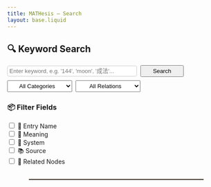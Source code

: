 ```yaml
---
title: MATHesis – Search
layout: base.liquid
---
```


<!-- 下面贴上你现有那段搜索 HTML -->

<div class="search-page">

<div class="filter-box" style="max-width: 1000px; margin-bottom: 2rem;">
  <h2>🔍 Keyword Search</h2>
  <div class="search-controls" style="display: flex; flex-wrap: wrap; gap: 0.5rem; align-items: center;">
    <input
      type="text"
      id="searchInput"
      placeholder="Enter keyword, e.g. '144', 'moon', '成法'..."
      style="flex: 1 1 400px; min-width: 200px; max-width: 300px; padding: 0.25rem; border: 1px solid #ccc; border-radius: 4px;"
    />
    <button
      id="searchBtn"
      type="button"
      style="width: 100px; padding: 0.25rem 1rem;"
    >Search</button>
    <select id="categorySelect" style="width: 150px; padding: 0.25rem; text-align: center; text-align-last: center;">
      <option value="All">All Categories</option>
      <option value="symbol">Chinese Symbol</option>
      <option value="number">Number</option>
      <option value="sanskritsymbol">Sanskrit Symbol</option>
    </select>
    <select id="relationSelect" style="width: 150px; padding: 0.25rem; text-align: center; text-align-last: center;">
      <option value="All">All Relations</option>
      <option value="IS_UNIT_IN" title="This item is a constituent unit within a symbolic or structural system.">is unit in</option>
      <option value="PART_OF_STRUCTURE" title="This item is a component in a symbolic or conceptual structure.">part of structure</option>
      <option value="PRODUCES" title="This item generates or gives rise to another through operation or logic.">produces</option>
      <option value="REPRESENTS" title="This item acts as a name, alias, or identity of a concept.">represents</option>
      <option value="RESULTS_IN" title="This item results from symbolic or algorithmic operations.">results in</option>
      <option value="SUPPORTS" title="This item provides structural or logical foundation for another.">supports</option>
      <option value="SYMBOLIZES" title="This item expresses an abstract cosmological or philosophical idea.">symbolizes</option>
    </select>
  </div>

  <h3 style="margin-top: 1.5rem;">📦 Filter Fields</h3>
  <label title="Supports searching Chinese (Simplified/Traditional), English, Sanskrit, and numbers">
  <input type="checkbox" class="field-type" value="entry" /> 📛 Entry Name
</label><br />

<label title="Includes definitions, symbolic meanings, explanations, and related concepts">
  <input type="checkbox" class="field-type" value="meaning" /> 📖 Meaning
</label><br />

<label title="Includes symbolic systems like Yin-Yang, image-number systems, calendar logic, etc.">
  <input type="checkbox" class="field-type" value="system" /> 🔣 System
</label><br />

<label title="Includes references from primary and secondary sources">
  <input type="checkbox" class="field-type" value="source" /> 📚 Source
</label><br />

<label title="Matches terms connected to this one via symbolic relationships">
  <input type="checkbox" class="field-type" value="related" /> 🧭 Related Nodes
</label>
  
</div>


<hr style="
  border: none;
  border-top: 1px solid rgba(157, 103, 49, 0.43); /* 浅棕木系 */
  margin: 2rem auto;
  width: 80%;
">



<!-- 新增：搜索结果数量显示 -->
<div id="resultCount" style="
  margin: 1.5rem 0;
  font-weight: bold;
  text-align: center;
  color:rgba(157, 103, 49, 0.81); /* 一种温润木色，你可以换成自己喜欢的 */
  font-size: 1.1rem;
"></div>


<!-- 原有：搜索结果卡片容器 -->
<div id="results" class="results-box"></div>

<script src="/js/filter.js"></script>


</div>